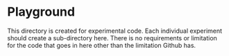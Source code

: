 # Playground

This directory is created for experimental code. Each individual experiment should create a sub-directory here. There is no requirements or limitation for the code that goes in here other than the limitation Github has.